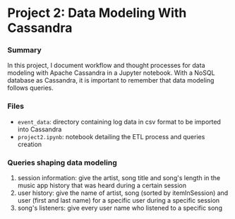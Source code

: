 # Project 2: Data Modeling With Cassandra

### Summary
In this project, I document workflow and thought processes for data modeling with Apache Cassandra in a Jupyter notebook.  With a NoSQL database as Cassandra, it is important to remember that data modeling follows queries.


### Files
- `event_data`: directory containing log data in csv format to be imported into Cassandra
- `project2.ipynb`: notebook detailing the ETL process and queries creation


### Queries shaping data modeling

1. session information: give the artist, song title and song's length in the music app history that was heard during a certain session
2. user history: give the name of artist, song (sorted by itemInSession) and user (first and last name) for a specific user during a specific session
3. song's listeners: give every user name who listened to a specific song